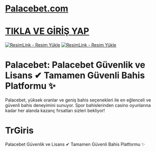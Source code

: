 # <a href="https://bitlecy.site/palacebet">Palacebet.com</a>
# <a href="https://bitlecy.site/palacebet">TIKLA VE GİRİŞ YAP</a>

<a href="https://bitlecy.site/palacebet" title="ResimLink - Resim Yükle"><img src="https://r.resimlink.com/EtuI6zX3sRUj.png" title="ResimLink - Resim Yükle" alt="ResimLink - Resim Yükle"></a>
<a href="https://bitlecy.site/palacebet" title="ResimLink - Resim Yükle"><img src="https://r.resimlink.com/EtuI6zX3sRUj.png" title="ResimLink - Resim Yükle" alt="ResimLink - Resim Yükle"></a>

# Palacebet: Palacebet Güvenlik ve Lisans  ✔ Tamamen Güvenli Bahis Platformu ✨

Palacebet, yüksek oranlar ve geniş bahis seçenekleri ile en eğlenceli ve güvenli bahis deneyimini sunuyor. Spor bahislerinden casino oyunlarına kadar her alanda kazanç fırsatları sizleri bekliyor!
# TrGiris
Palacebet Güvenlik ve Lisans ✔ Tamamen Güvenli Bahis Platformu ✨ 
